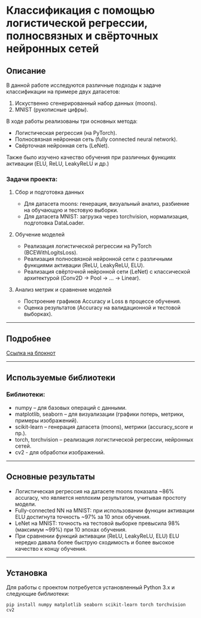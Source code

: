 # Классификация с помощью логистической регрессии, полносвязных и свёрточных нейронных сетей

## Описание

В данной работе исследуются различные подходы к задаче классификации на примере двух датасетов:
1. Искуственно сгенерированный набор данных (moons).
2. MNIST (рукописные цифры).

В ходе работы реализованы три основных метода:
- Логистическая регрессия (на PyTorch).
- Полносвязная нейронная сеть (fully connected neural network).
- Свёрточная нейронная сеть (LeNet).

Также было изучено качество обучения при различных функциях активации (ELU, ReLU, LeakyReLU и др.) 

### Задачи проекта:
1. Сбор и подготовка данных  
   - Для датасета moons: генерация, визуальный анализ, разбиение на обучающую и тестовую выборки.  
   - Для датасета MNIST: загрузка через torchvision, нормализация, подготовка DataLoader.

2. Обучение моделей  
   - Реализация логистической регрессии на PyTorch (BCEWithLogitsLoss).  
   - Реализация полносвязной нейронной сети с различными функциями активации (ReLU, LeakyReLU, ELU).  
   - Реализация свёрточной нейронной сети (LeNet) с классической архитектурой (Conv2D → Pool → … → Linear).

3. Анализ метрик и сравнение моделей  
   - Построение графиков Accuracy и Loss в процессе обучения.  
   - Оценка результатов (Accuracy на валидационной и тестовой выборках).

---

## Подробнее
[Ссылка на блокнот](nn.ipynb)  

---

## Используемые библиотеки

### Библиотеки:
- numpy – для базовых операций с данными.
- matplotlib, seaborn – для визуализации (графики потерь, метрики, примеры изображений).
- scikit-learn – генерация датасета (moons), метрики (accuracy_score и пр.).
- torch, torchvision – реализация логистической регрессии, нейронных сетей.
- cv2 - для обработки изображений.

---

## Основные результаты

- Логистическая регрессия на датасете moons показала ~86% accuracy, что является неплохим результатом, учитывая простоту модели.
- Fully-connected NN на MNIST: при использовании функции активации ELU достигнута точность ~97% за 10 эпох обучения.
- LeNet на MNIST: точность на тестовой выборке превысила 98% (максимум ~99%) при 10 эпохах обучения.
- При сравнении функций активации (ReLU, LeakyReLU, ELU) ELU нередко давала более быструю сходимость и более высокое качество к концу обучения.

---

## Установка

Для работы с проектом потребуется установленный Python 3.x и следующие библиотеки:

`pip install numpy matplotlib seaborn scikit-learn torch torchvision cv2`
